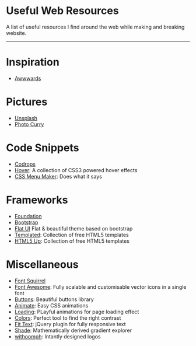 <h1>Useful Web Resources</h1>
A list of useful resources I find around the web while making and breaking website.
<hr />

<h1>Inspiration</h1>

<ul>
<li><a href="http://www.awwwards.com">Awwwards</a></li>
</ul>

<h1>Pictures</h1>

<ul>
<li><a href="https://unsplash.com">Unsplash</a></li>
<li><a href="http://www.photocurry.com/">Photo Curry</a></li>
</ul>

<h1>Code Snippets</h1>

<ul>
<li><a href="http://tympanus.net/codrops/">Codrops</a></li>
<li><a href="http://ianlunn.github.io/Hover/">Hover</a>: A collection of CSS3 powered hover effects</li>
<li><a href="http://cssmenumaker.com">CSS Menu Maker</a>: Does what it says</li>
</ul>

<h1>Frameworks</h1>

<ul>
<li><a href="http://foundation.zurb.com">Foundation</a></li>
<li><a href="https://getbootstrap.com">Bootstrap</a></li>
<li><a href="https://github.com/designmodo/Flat-UI">Flat UI</a> Flat & beautiful theme based on bootstrap</li>



<li><a href="http://templated.co">Templated</a>: Collection of free HTML5 templates</li>
<li><a href="http://html5up.net">HTML5 Up</a>: Collection of free HTML5 templates</li>
</ul>

<h1>Miscellaneous</h1>

<ul>
<li><a href="http://www.fontsquirrel.com">Font Squirrel</a></li>
<li><a href="http://fontawesome.io">Font Awesome</a>: Fully scalable and customisable vector icons in a single font</li>
<li><a href="http://unicorn-ui.com/buttons/">Buttons</a>: Beautiful buttons library</li>
<li><a href="http://daneden.github.io/animate.css/">Animate</a>: Easy CSS animations</li>
<li><a href="https://github.com/jxnblk/loading">Loading</a>: PLayful animations for page loading effect</li>
<li><a href="http://clrs.cc/a11y/">Colors</a>: Perfect tool to find the right contrast</li>
<li><a href="http://fittextjs.com">Fit Text</a>: jQuery plugin for fully responsive text</li>
<li><a href="http://jxnblk.com/shade/">Shade</a>: Mathematically derived gradient explorer</li>


<li><a href="https://withoomph.com">withoomph</a>: Intantly designed logos</li>
</ul>
